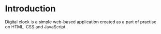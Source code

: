 # Introduction
Digital clock is a simple web-based application created as a part of practise on HTML, CSS and JavaScript. 
